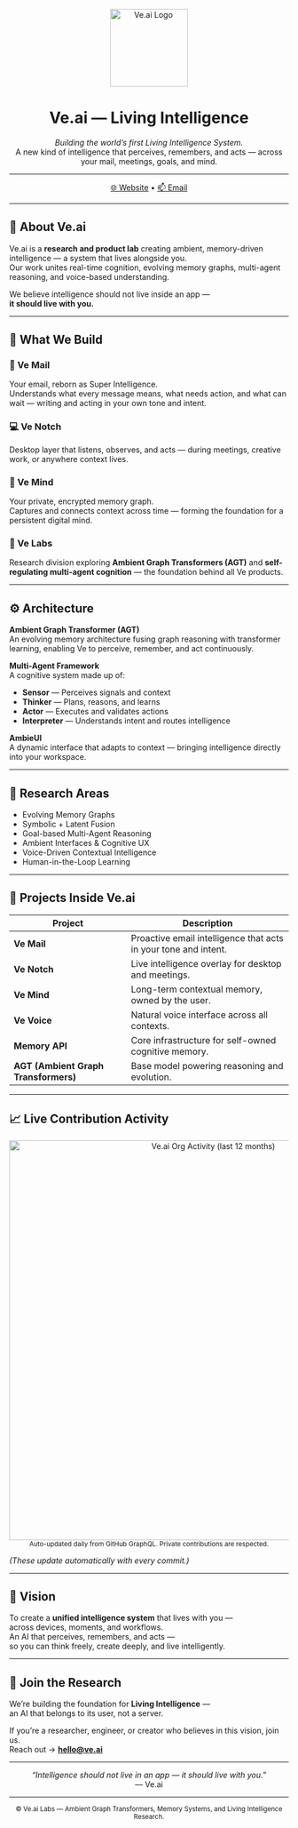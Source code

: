 <p align="center">
  <img src="https://www.ve.ai/ve-black-circle-logo.png" width="140" alt="Ve.ai Logo"/>
</p>

<h1 align="center">Ve.ai — Living Intelligence</h1>

<p align="center">
  <em>Building the world’s first Living Intelligence System.</em><br>
  A new kind of intelligence that perceives, remembers, and acts — across your mail, meetings, goals, and mind.
</p>

---

<p align="center">
  <a href="https://ve.ai">🌐 Website</a> •
  <a href="mailto:hello@ve.ai">📫 Email</a>
  <!-- • -->
  <!-- <a href="https://x.com/officialveai">🐦 Twitter</a> -->
</p>

---

## 🧭 About Ve.ai

Ve.ai is a **research and product lab** creating ambient, memory-driven intelligence — a system that lives alongside you.  
Our work unites real-time cognition, evolving memory graphs, multi-agent reasoning, and voice-based understanding.

We believe intelligence should not live inside an app —  
**it should live with you.**

---

## 🧠 What We Build

### 📨 Ve Mail  
Your email, reborn as Super Intelligence.  
Understands what every message means, what needs action, and what can wait — writing and acting in your own tone and intent.

### 💻 Ve Notch  
Desktop layer that listens, observes, and acts — during meetings, creative work, or anywhere context lives.

### 🧩 Ve Mind  
Your private, encrypted memory graph.  
Captures and connects context across time — forming the foundation for a persistent digital mind.

### 🔬 Ve Labs  
Research division exploring **Ambient Graph Transformers (AGT)** and **self-regulating multi-agent cognition** — the foundation behind all Ve products.

---

## ⚙️ Architecture

**Ambient Graph Transformer (AGT)**  
An evolving memory architecture fusing graph reasoning with transformer learning, enabling Ve to perceive, remember, and act continuously.

**Multi-Agent Framework**  
A cognitive system made up of:
- **Sensor** — Perceives signals and context  
- **Thinker** — Plans, reasons, and learns  
- **Actor** — Executes and validates actions  
- **Interpreter** — Understands intent and routes intelligence  

**AmbieUI**  
A dynamic interface that adapts to context — bringing intelligence directly into your workspace.

---

## 🔬 Research Areas

- Evolving Memory Graphs  
- Symbolic + Latent Fusion  
- Goal-based Multi-Agent Reasoning  
- Ambient Interfaces & Cognitive UX  
- Voice-Driven Contextual Intelligence  
- Human-in-the-Loop Learning  

---

## 🧱 Projects Inside Ve.ai

| Project | Description |
|----------|-------------|
| **Ve Mail** | Proactive email intelligence that acts in your tone and intent. |
| **Ve Notch** | Live intelligence overlay for desktop and meetings. |
| **Ve Mind** | Long-term contextual memory, owned by the user. |
| **Ve Voice** | Natural voice interface across all contexts. |
| **Memory API** | Core infrastructure for self-owned cognitive memory. |
| **AGT (Ambient Graph Transformers)** | Base model powering reasoning and evolution. |

---

## 📈 Live Contribution Activity

<p align="center">
  <!-- This SVG is generated nightly by a GitHub Action below -->
  <img src="./assets/veai-activity.svg" alt="Ve.ai Org Activity (last 12 months)" width="720">
  <br>
  <sub>Auto-updated daily from GitHub GraphQL. Private contributions are respected.</sub>
</p>


*(These update automatically with every commit.)*

---

## 🧭 Vision

To create a **unified intelligence system** that lives with you —  
across devices, moments, and workflows.  
An AI that perceives, remembers, and acts —  
so you can think freely, create deeply, and live intelligently.

---

## 🤝 Join the Research

We’re building the foundation for **Living Intelligence** —  
an AI that belongs to its user, not a server.

If you’re a researcher, engineer, or creator who believes in this vision, join us.  
Reach out → **hello@ve.ai**

---

<p align="center">
  <em>“Intelligence should not live in an app — it should live with you.”</em><br>
  — Ve.ai
</p>

---

<p align="center">
  <sub>© Ve.ai Labs — Ambient Graph Transformers, Memory Systems, and Living Intelligence Research.</sub>
</p>
